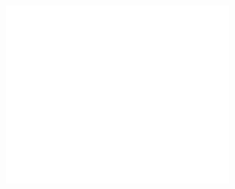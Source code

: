 <div align="center">
	<br>
	<a href="https://swarajspatil158.github.io/devsnest-cosmos/">
		<img src="header.svg" width="800" height="400" alt="Click to see the source">
	</a>
	<br>
</div>
